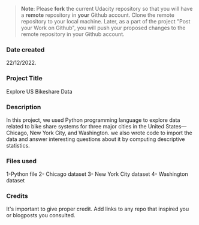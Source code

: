 >**Note**: Please **fork** the current Udacity repository so that you will have a **remote** repository in **your** Github account. Clone the remote repository to your local machine. Later, as a part of the project "Post your Work on Github", you will push your proposed changes to the remote repository in your Github account.

### Date created
22/12/2022.

### Project Title
Explore US Bikeshare Data

### Description
In this project, we used Python programming language to explore data related to bike share systems for three major cities in the United States—Chicago, New York City, and Washington. we also wrote code to import the data and answer interesting questions about it by computing descriptive statistics. 

### Files used
1-Python file 
2- Chicago dataset 
3- New York City dataset
4- Washington dataset


### Credits
It's important to give proper credit. Add links to any repo that inspired you or blogposts you consulted.

